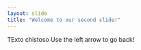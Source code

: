 ```yaml
---
layout: slide
title: "Welcome to our second slide!"
---
```

TExto chistoso
Use the left arrow to go back!

